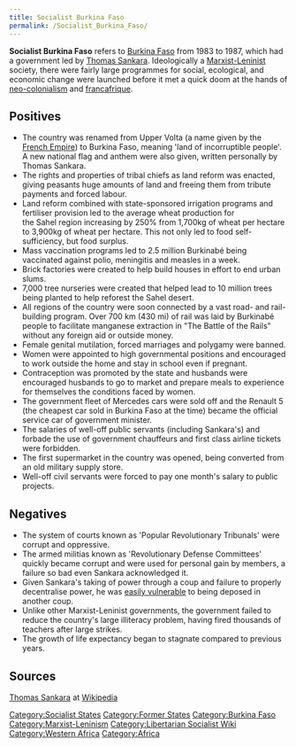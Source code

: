 ```yaml
---
title: Socialist Burkina Faso
permalink: /Socialist_Burkina_Faso/
---
```


**Socialist Burkina Faso** refers to [Burkina
Faso](Burkina_Faso "wikilink") from 1983 to 1987, which had a government
led by [Thomas Sankara](Thomas_Sankara "wikilink"). Ideologically a
[Marxist-Leninist](Marxist-Leninism "wikilink") society, there were
fairly large programmes for social, ecological, and economic change were
launched before it met a quick doom at the hands of
[neo-colonialism](Neo-Colonalism "wikilink") and
[francafrique](francafrique "wikilink").

## Positives

- The country was renamed from Upper Volta (a name given by the [French
  Empire](French_Empire "wikilink")) to Burkina Faso, meaning 'land of
  incorruptible people'. A new national flag and anthem were also given,
  written personally by Thomas Sankara.
- The rights and properties of tribal chiefs as land reform was enacted,
  giving peasants huge amounts of land and freeing them from tribute
  payments and forced labour.
- Land reform combined with state-sponsored irrigation programs and
  fertiliser provision led to the average wheat production for
  the Sahel region increasing by 250% from 1,700kg of wheat per hectare
  to 3,900kg of wheat per hectare. This not only led to food
  self-sufficiency, but food surplus.
- Mass vaccination programs led to 2.5 million Burkinabé being
  vaccinated against polio, meningitis and measles in a week.
- Brick factories were created to help build houses in effort to end
  urban slums.
- 7,000 tree nurseries were created that helped lead to 10 million trees
  being planted to help reforest the Sahel desert.
- All regions of the country were soon connected by a vast road- and
  rail-building program. Over 700 km (430 mi) of rail was laid by
  Burkinabé people to facilitate manganese extraction in "The Battle of
  the Rails" without any foreign aid or outside money.
- Female genital mutilation, forced marriages and polygamy were banned.
- Women were appointed to high governmental positions and encouraged to
  work outside the home and stay in school even if pregnant.
- Contraception was promoted by the state and husbands were encouraged
  husbands to go to market and prepare meals to experience for
  themselves the conditions faced by women.
- The government fleet of Mercedes cars were sold off and the Renault 5
  (the cheapest car sold in Burkina Faso at the time) became the
  official service car of government minister.
- The salaries of well-off public servants (including Sankara's) and
  forbade the use of government chauffeurs and first class airline
  tickets were forbidden.
- The first supermarket in the country was opened, being converted from
  an old military supply store.
- Well-off civil servants were forced to pay one month's salary to
  public projects.

## Negatives

- The system of courts known as 'Popular Revolutionary Tribunals' were
  corrupt and oppressive.
- The armed militias known as 'Revolutionary Defense Committees' quickly
  became corrupt and were used for personal gain by members, a failure
  so bad even Sankara acknowledged it.
- Given Sankara's taking of power through a coup and failure to properly
  decentralise power, he was [easily
  vulnerable](Hydra_Hypothesis "wikilink") to being deposed in another
  coup.
- Unlike other Marxist-Leninist governments, the government failed to
  reduce the country's large illiteracy problem, having fired thousands
  of teachers after large strikes.
- The growth of life expectancy began to stagnate compared to previous
  years.

## Sources

[Thomas Sankara](https://en.wikipedia.org/wiki/Thomas_Sankara) at
[Wikipedia](Wikipedia "wikilink")

[Category:Socialist States](Category:Socialist_States "wikilink")
[Category:Former States](Category:Former_States "wikilink")
[Category:Burkina Faso](Category:Burkina_Faso "wikilink")
[Category:Marxist-Leninism](Category:Marxist-Leninism "wikilink")
[Category:Libertarian Socialist
Wiki](Category:Libertarian_Socialist_Wiki "wikilink") [Category:Western
Africa](Category:Western_Africa "wikilink")
[Category:Africa](Category:Africa "wikilink")